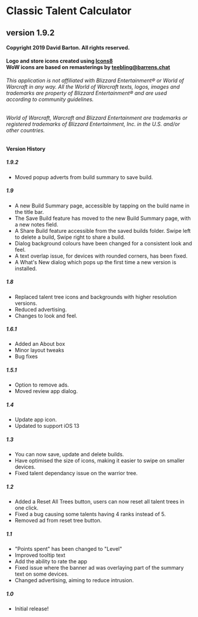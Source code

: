 # Classic Talent Calculator
## version 1.9.2
#### Copyright 2019 David Barton. All rights reserved.

**Logo and store icons created using [Icons8](https://icons8.com)**\
**WoW icons are based on remasterings by [teebling@barrens.chat](https://barrens.chat)**

###### This application is not affiliated with Blizzard Entertainment® or World of Warcraft in any way. All the World of Warcraft texts, logos, images and trademarks are property of Blizzard Entertainment® and are used according to community guidelines.
###### World of Warcraft, Warcraft and Blizzard Entertainment are trademarks or registered trademarks of Blizzard Entertainment, Inc. in the U.S. and/or other countries.

#### Version History

##### 1.9.2
* Moved popup adverts from build summary to save build.

##### 1.9
* A new Build Summary page, accessible by tapping on the build name in the title bar.
* The Save Build feature has moved to the new Build Summary page, with a new notes field.
* A Share Build feature accessible from the saved builds folder. Swipe left to delete a build, Swipe right to share a build.
* Dialog background colours have been changed for a consistent look and feel.
* A text overlap issue, for devices with rounded corners, has been fixed.
* A What's New dialog which pops up the first time a new version is installed.

##### 1.8
* Replaced talent tree icons and backgrounds with higher resolution versions.
* Reduced advertising.
* Changes to look and feel.

##### 1.6.1
* Added an About box
* Minor layout tweaks
* Bug fixes

##### 1.5.1
* Option to remove ads.
* Moved review app dialog.

##### 1.4
* Update app icon.
* Updated to support iOS 13

##### 1.3
* You can now save, update and delete builds.
* Have optimised the size of icons, making it easier to swipe on smaller devices.
* Fixed talent dependancy issue on the warrior tree.

##### 1.2
* Added a Reset All Trees button, users can now reset all talent trees in one click.
* Fixed a bug causing some talents having 4 ranks instead of 5.
* Removed ad from reset tree button.

##### 1.1
* "Points spent" has been changed to "Level"
* Improved tooltip text
* Add the ability to rate the app
* Fixed issue where the banner ad was overlaying part of the summary text on some devices.
* Changed advertising, aiming to reduce intrusion.

##### 1.0
* Initial release!

